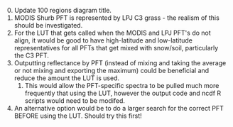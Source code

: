 0. Update 100 regions diagram title.
1. MODIS Shurb PFT is represented by LPJ C3 grass - the realism of this should be investigated.
2. For the LUT that gets called when the MODIS and LPJ PFT's do not align, it would be good to have high-latitude and low-latitude representatives for all PFTs that get mixed with snow/soil, particularly the C3 PFT.
3. Outputting reflectance by PFT (instead of mixing and taking the average or not mixing and exporting the maximum) could be beneficial and reduce the amount the LUT is used.
    1.  This would allow the PFT-specific spectra to be pulled much more frequently that using the LUT, however the output code and ncdf R scripts would need to be modifed.
4. An alternative option would be to do a larger search for the correct PFT BEFORE using the LUT. Should try this first!
